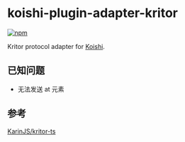 # koishi-plugin-adapter-kritor

[![npm](https://img.shields.io/npm/v/koishi-plugin-adapter-kritor?style=flat-square)](https://www.npmjs.com/package/koishi-plugin-adapter-kritor)

Kritor protocol adapter for [Koishi](https://koishi.chat).

## 已知问题

- 无法发送 at 元素

## 参考

[KarinJS/kritor-ts](https://github.com/KarinJS/kritor-ts)
